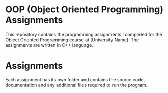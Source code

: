# OOP (Object Oriented Programming) Assignments
This repository contains the programming assignments I completed for the Object Oriented Programming course at [University Name]. The assignments are written in C++ language.

# Assignments
Each assignment has its own folder and contains the source code, documentation and any additional files required to run the program.
